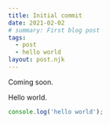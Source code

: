 ```yaml
---
title: Initial commit
date: 2021-02-02
# summary: First blog post
tags: 
  - post
  - hello world
layout: post.njk
---
```

Coming soon.
<!-- more -->
Hello world.

```javascript
console.log('hello world');
```
